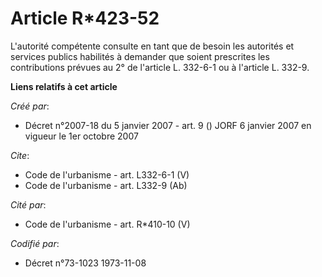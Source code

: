 # Article R*423-52

L'autorité compétente consulte en tant que de besoin les autorités et services publics habilités à demander que soient
prescrites les contributions prévues au 2° de l'article L. 332-6-1 ou à l'article L. 332-9.

**Liens relatifs à cet article**

_Créé par_:

  - Décret n°2007-18 du 5 janvier 2007 - art. 9 () JORF 6 janvier 2007 en vigueur le 1er octobre 2007

_Cite_:

  - Code de l'urbanisme - art. L332-6-1 (V)
  - Code de l'urbanisme - art. L332-9 (Ab)

_Cité par_:

  - Code de l'urbanisme - art. R*410-10 (V)

_Codifié par_:

  - Décret n°73-1023 1973-11-08
